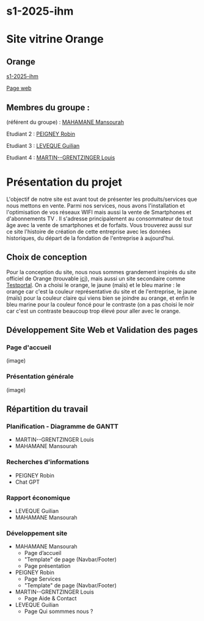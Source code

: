 # s1-2025-ihm
# Site vitrine Orange  

## Orange    

[s1-2025-ihm](https://github.com/Louis7012/s1-2025-ihm)

[Page web](https://louis7012.github.io/s1-2025-ihm/)

## Membres du groupe :

(référent du groupe) : [MAHAMANE Mansourah](mailto:mansourah.mahamane@edu.univ-fcomte.fr) 
 
Etudiant 2 : [PEIGNEY Robin](mailto:robin.peigney@edu.univ-fcomte.fr)
 
Etudiant 3 : [LEVEQUE Guilian](mailto:guilian.leveque@edu.univ-fcomte.fr)
 
Etudiant 4 : [MARTIN--GRENTZINGER Louis](mailto:louis.martin--grentzinger@edu.univ-fcomte.fr) 


# Présentation du projet

L'objectif de notre site est avant tout de présenter les produits/services que nous mettons en vente. Parmi nos services, nous avons l'installation et l'optimisation de vos réseaux WIFI mais aussi la vente de Smartphones et d'abonnements TV . Il s'adresse principalement au consommateur de tout âge avec la vente de smartphones et de forfaits. Vous trouverez aussi sur ce site l'histoire de création de cette entreprise avec les données historiques, du départ de la fondation de l'entreprise à aujourd'hui.

## Choix de conception

Pour la conception du site, nous nous sommes grandement inspirés du site officiel de Orange (trouvable [ici](https://www.orange.fr/portail)), mais aussi un site secondaire comme [Testportal](https://www.testportal.net/). On a choisi le orange, le jaune (maïs) et le bleu marine : le orange car c'est la couleur représentative du site et de l'entreprise, le jaune (maïs) pour la couleur claire qui viens bien se joindre au orange, et enfin le bleu marine pour la couleur foncé pour le contraste (on a pas choisi le noir car c'est un contraste beaucoup trop élevé pour aller avec le orange. 

## Développement Site Web et Validation des pages

### Page d'accueil
(image)

### Présentation générale
(image)


## Répartition du travail

### Planification - Diagramme de GANTT

- MARTIN--GRENTZINGER Louis
- MAHAMANE Mansourah

### Recherches d'informations

- PEIGNEY Robin
- Chat GPT

### Rapport économique

- LEVEQUE Guilian
- MAHAMANE Mansourah

### Développement site

- MAHAMANE Mansourah
  - Page d’accueil
  - "Template" de page (Navbar/Footer)
  - Page présentation
- PEIGNEY Robin
  - Page Services
  - "Template" de page (Navbar/Footer)
- MARTIN--GRENTZINGER Louis
  - Page Aide & Contact
- LEVEQUE Guilian
  - Page Qui sommmes nous ?
 

